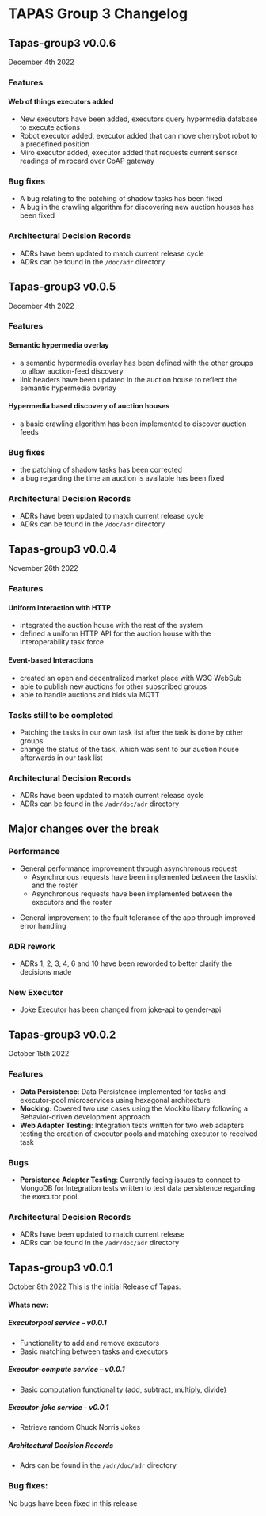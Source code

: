 # TAPAS Group 3 Changelog

## Tapas-group3 v0.0.6
December 4th 2022

### Features

#### Web of things executors added
- New executors have been added, executors query hypermedia database to execute actions
- Robot executor added, executor added that can move cherrybot robot to a predefined position
- Miro executor added, executor added that requests current sensor readings of mirocard over CoAP gateway

### Bug fixes
- A bug relating to the patching of shadow tasks has been fixed
- A bug in the crawling algorithm for discovering new auction houses has been fixed

### Architectural Decision Records
- ADRs have been updated to match current release cycle
- ADRs can be found in the `/doc/adr` directory


## Tapas-group3 v0.0.5
December 4th 2022

### Features

#### Semantic hypermedia overlay
- a semantic hypermedia overlay has been defined with the other groups to allow auction-feed discovery
- link headers have been updated in the auction house to reflect the semantic hypermedia overlay

#### Hypermedia based discovery of auction houses
- a basic crawling algorithm has been implemented to discover auction feeds

### Bug fixes
- the patching of shadow tasks has been corrected
- a bug regarding the time an auction is available has been fixed

### Architectural Decision Records
- ADRs have been updated to match current release cycle
- ADRs can be found in the `/doc/adr` directory


## Tapas-group3 v0.0.4
November 26th 2022

### Features

#### Uniform Interaction with HTTP 
- integrated the auction house with the rest of the system
- defined a uniform HTTP API for the auction house with the interoperability task force

#### Event-based Interactions
- created an open and decentralized market place with W3C WebSub
- able to publish new auctions for other subscribed groups
- able to handle auctions and bids via MQTT

### Tasks still to be completed
- Patching the tasks in our own task list after the task is done by other groups
- change the status of the task, which was sent to our auction house afterwards in our task list

### Architectural Decision Records
- ADRs have been updated to match current release cycle
- ADRs can be found in the `/adr/doc/adr` directory


## Major changes over the break

### Performance
- General performance improvement through asynchronous request
	- Asynchronous requests have been implemented between the tasklist and the roster
	- Asynchronous requests have been implemented between the executors and the roster
* General improvement to the fault tolerance of the app through improved error handling

### ADR rework
* ADRs 1, 2, 3, 4, 6 and 10 have been reworded to better clarify the decisions made

### New Executor
* Joke Executor has been changed from joke-api to gender-api


## Tapas-group3 v0.0.2
October 15th 2022

### Features

- **Data Persistence**: Data Persistence implemented for tasks and executor-pool microservices using hexagonal architecture
- **Mocking**: Covered two use cases using the Mockito libary following a Behavior-driven development approach
- **Web Adapter Testing**:  Integration tests written for two web adapters testing the creation of executor pools and matching executor to received task

### Bugs
- **Persistence Adapter Testing**: Currently facing issues to connect to MongoDB for Integration tests written to test data persistence regarding the executor pool.

### Architectural Decision Records
- ADRs have been updated to match current release
- ADRs can be found in the `/adr/doc/adr` directory


## Tapas-group3 v0.0.1 
October 8th 2022 
This is the initial Release of Tapas.

#### Whats new:
##### Executorpool service – v0.0.1
* Functionality to add and remove executors
* Basic matching between tasks and executors

##### Executor-compute service – v0.0.1
* Basic computation functionality (add, subtract, multiply, divide)

##### Executor-joke service - v0.0.1
* Retrieve random Chuck Norris Jokes

##### Architectural Decision Records
* Adrs can be found in the `/adr/doc/adr` directory


### Bug fixes:
No bugs have been fixed in this release

